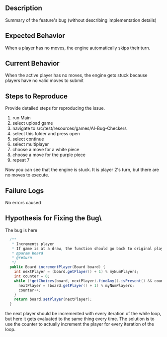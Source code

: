 ## Description

Summary of the feature's bug (without describing implementation details)

## Expected Behavior

When a player has no moves, the engine automatically skips
their turn.

## Current Behavior

When the active player has no moves, the engine gets stuck
because players have no valid moves to submit

## Steps to Reproduce

Provide detailed steps for reproducing the issue.

 1. run Main
 2. select upload game
 3. navigate to src/test/resources/games/AI-Bug-Checkers
 4. select this folder and press open
 5. select continue
 6. select multiplayer
 7. choose a move for a white piece
 8. choose a move for the purple piece
 9. repeat 7

Now you can see that the engine is stuck. It is player 2's turn, but there are no
moves to execute.

## Failure Logs

No errors caused

## Hypothesis for Fixing the Bug\

The bug is here

```java
  /**
   * Increments player
   * If game is at a draw, the function should go back to original player
   * @param board
   * @return
   */
  public Board incrementPlayer(Board board) {
    int nextPlayer = (board.getPlayer() + 1) % myNumPlayers;
    int counter = 0;
    while (!getChoices(board, nextPlayer).findAny().isPresent() && counter < myNumPlayers + 1) {
      nextPlayer = (board.getPlayer() + 1) % myNumPlayers;
      counter++;
    }
    return board.setPlayer(nextPlayer);
  }
```

the next player should be incremented with every iteration of the while loop,
but here it gets evaluated to the same thing every time. The solution is to use the counter to
actually increment the player for every iteration of the loop.